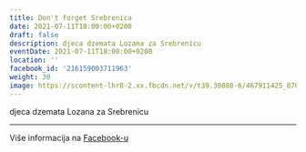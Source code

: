 ```yaml
---
title: Don't forget Srebrenica
date: 2021-07-11T18:00:00+0200
draft: false
description: djeca dzemata Lozana za Srebrenicu
eventDate: 2021-07-11T18:00:00+0200
location: ''
facebook_id: '216159003711963'
weight: 30
image: https://scontent-lhr8-2.xx.fbcdn.net/v/t39.30808-6/467911425_8702124949883247_8451066247417132989_n.jpg?_nc_cat=103&ccb=1-7&_nc_sid=9e60e4&_nc_ohc=SZCHYtZ08MUQ7kNvwGywcUe&_nc_oc=AdlZsULKsXvUycehAE1szwC-l5XP_0ySqvIVMJiv9bk_Vr3hPxdTFC1zp98nNYywn0s&_nc_zt=23&_nc_ht=scontent-lhr8-2.xx&edm=ABTKTjYEAAAA&_nc_gid=e7colnBn3MsoeEsaxFM6Bw&oh=00_Afa3PHR496E0dF8F2Tl2snmDdI9HjEtEnyL4fUQQz149mA&oe=68E28759
---
```


djeca dzemata Lozana za Srebrenicu

---

Više informacija na [Facebook-u](https://facebook.com/events/216159003711963)